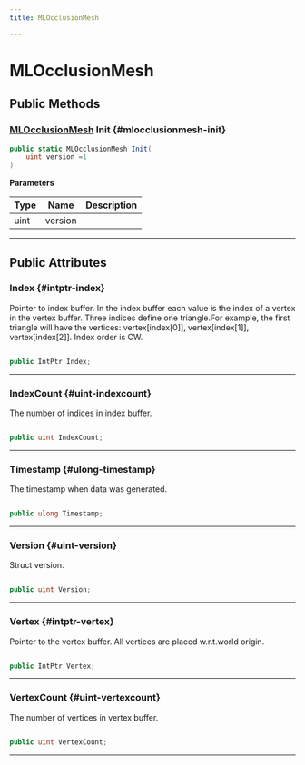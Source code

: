 ```yaml
---
title: MLOcclusionMesh

---
```


# MLOcclusionMesh










## Public Methods

### [MLOcclusionMesh](/unity-api/api/UnityEngine.XR.MagicLeap/MLOcclusion/NativeBindings/UnityEngine.XR.MagicLeap.MLOcclusion.NativeBindings.MLOcclusionMesh.md) Init {#mlocclusionmesh-init}

```csharp
public static MLOcclusionMesh Init(
    uint version =1
)
```


**Parameters**

| Type | Name  | Description  | 
|--|--|--|
| uint |version||






-----------

## Public Attributes

### Index {#intptr-index}

Pointer to index buffer. In the index buffer each value is the index of a vertex in the vertex buffer. Three indices define one triangle.For example, the first triangle will have the vertices: vertex[index[0]], vertex[index[1]], vertex[index[2]]. Index order is CW. 

```csharp

public IntPtr Index;

```






-----------

### IndexCount {#uint-indexcount}

The number of indices in index buffer. 

```csharp

public uint IndexCount;

```






-----------

### Timestamp {#ulong-timestamp}

The timestamp when data was generated. 

```csharp

public ulong Timestamp;

```






-----------

### Version {#uint-version}

Struct version. 

```csharp

public uint Version;

```






-----------

### Vertex {#intptr-vertex}

Pointer to the vertex buffer. All vertices are placed w.r.t.world origin. 

```csharp

public IntPtr Vertex;

```






-----------

### VertexCount {#uint-vertexcount}

The number of vertices in vertex buffer. 

```csharp

public uint VertexCount;

```






-----------

